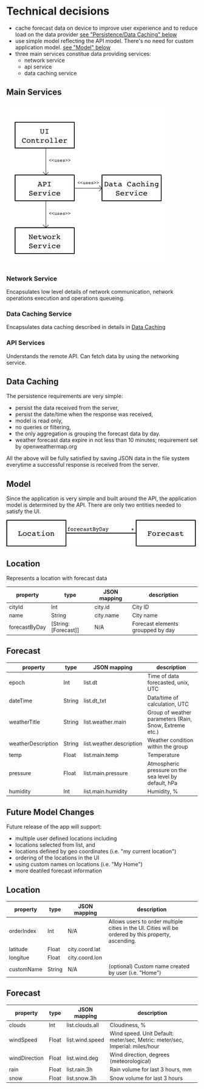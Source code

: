 # Technical decisions
* cache forecast data on device to improve user experience and to reduce load on the data provider [see "Persistence/Data Caching" below](#Persistence)
* use simple model reflecting the API model. There's no need for custom application model. [see "Model" below](#Model)
* three main services constitue data providing services:
	* network service
	* api service
	* data caching service

<a name="MainServices"></a>
## Main Services

![main services](main_services.png)

### Network Service
Encapsulates low level details of network communication, network operations execution and operations queueing. 

### Data Caching Service
Encapsulates data caching described in details in [Data Caching](#DataCaching)

### API Services
Understands the remote API. Can fetch data by using the networking service.

<a name="DataCaching"></a>
## Data Caching
The persistence requirements are very simple:

 * persist the data received from the server,
 * persist the date/time when the response was received,
 * model is read only,
 * no queries or filtering,
 * the only aggregation is grouping the forecast data by day.
 * weather forecast data expire in not less than 10 minutes; requirement set by openweathermap.org

All the above will be fully satisfied by saving JSON data in the file system everytime a successful response is received from the server.

<a name="Model"></a>
## Model
Since the application is very simple and built around the API, the application model is determined by the API. There are only two entities needed to satisfy the UI. 

![data model](data_model.png)


## Location
Represents a location with forecast data

| property        | type           | JSON mapping  | description  |
|-----------------|----------------|---------------|--------------|
|cityId|Int|city.id|City ID
|name|String|city.name|City name
|forecastByDay|[String:[Forecast]]| N/A |Forecast elements groupped by day|

## Forecast

| property        | type           | JSON mapping  | description  |
|-----------------|----------------|---------------|--------------|
|epoch|Int|list.dt|Time of data forecasted, unix, UTC
|dateTime|String|list.dt_txt|Data/time of calculation, UTC
|weatherTitle|String|list.weather.main|Group of weather parameters (Rain, Snow, Extreme etc.)
|weatherDescription|String|list.weather.description|Weather condition within the group
|temp|Float|list.main.temp|Temperature
|pressure|Float|list.main.pressure|Atmospheric pressure on the sea level by default, hPa
|humidity|Int|list.main.humidity|Humidity, %

<a name="Model_v2"></a>
## Future Model Changes
Future release of the app will support:

* multiple user defined locations including
 * locations selected from list, and
 * locations defined by geo coordinates (i.e. "my current location")
* ordering of the locations in the UI
* using custom names on locations (i.e. "My Home")
* more deatiled forecast information

## Location

| property        | type           | JSON mapping  | description  |
|-----------------|----------------|---------------|--------------|
|orderIndex|Int|N/A|Allows users to order multiple cities in the UI. Cities will be ordered by this property, ascending.
|latitude|Float|city.coord.lat|
|longitue|Float|city.coord.lon|
|customName|String|N/A|(optional) Custom name created by user (i.e. "Home")

## Forecast
| property        | type           | JSON mapping  | description  |
|-----------------|----------------|---------------|--------------|
|clouds|Int|list.clouds.all|Cloudiness, %
|windSpeed|Float|list.wind.speed|Wind speed. Unit Default: meter/sec, Metric: meter/sec, Imperial: miles/hour
|windDirection|Float|list.wind.deg|Wind direction, degrees (meteorological)
|rain|Float|list.rain.3h|Rain volume for last 3 hours, mm
|snow|Float|list.snow.3h|Snow volume for last 3 hours

